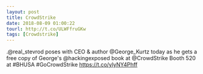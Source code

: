 ```yaml
---
layout: post
title: CrowdStrike
date: 2018-08-09 01:00:22
tourl: http://t.co/ULWFfruGKw
tags: [Crowdstrike]
---
```

.@real_stevrod poses with CEO &amp; author @George_Kurtz today as he gets a free copy of George's @hackingexposed book at @CrowdStrike Booth 520 at #BHUSA #GoCrowdStrike https://t.co/ylyNY4Phff